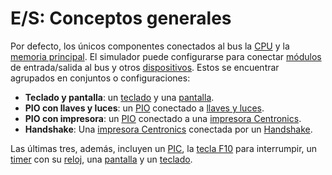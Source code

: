 # E/S: Conceptos generales

Por defecto, los únicos componentes conectados al bus la [CPU](../computer/cpu) y la [memoria principal](../computer/memory). El simulador puede configurarse para conectar [módulos](./modules/index) de entrada/salida al bus y otros [dispositivos](./devices/index). Estos se encuentrar agrupados en conjuntos o configuraciones:

- **Teclado y pantalla**: un [teclado](./devices/keyboard) y una [pantalla](./devices/screen).
- **PIO con llaves y luces**: un [PIO](./modules/pio) conectado a [llaves y luces](./devices/switches-and-leds).
- **PIO con impresora**: un [PIO](./modules/pio) conectado a una [impresora Centronics](./devices/printer).
- **Handshake**: Una [impresora Centronics](./devices/printer) conectada por un [Handshake](./modules/handshake).

Las últimas tres, además, incluyen un [PIC](./modules/pic), la [tecla F10](./devices/f10) para interrumpir, un [timer](./modules/timer) con su [reloj](./devices/clock), una [pantalla](./devices/screen) y un [teclado](./devices/keyboard).
